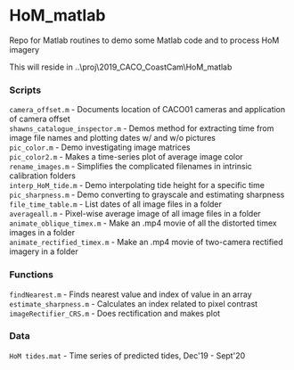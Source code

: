 # HoM_matlab
Repo for Matlab routines to demo some Matlab code and to process HoM imagery

This will reside in ..\proj\2019_CACO_CoastCam\HoM_matlab

### Scripts
`camera_offset.m` - Documents location of CACO01 cameras and application of camera offset  
`shawns_catalogue_inspector.m` - Demos method for extracting time from image file names and plotting dates w/ and w/o pictures  
`pic_color.m` - Demo investigating image matrices  
`pic_color2.m` - Makes a time-series plot of average image color  
`rename_images.m` - Simplifies the complicated filenames in intrinsic calibration folders  
`interp_HoM_tide.m` - Demo interpolating tide height for a specific time
`pic_sharpness.m` - Demo converting to grayscale and estimating sharpness
`file_time_table.m` - List dates of all image files in a folder  
`averageall.m` - Pixel-wise average image of all image files in a folder  
`animate_oblique_timex.m` - Make an .mp4 movie of all the distorted timex images in a folder  
`animate_rectified_timex.m` - Make an .mp4 movie of two-camera rectified imagery in  a folder  



### Functions
`findNearest.m` - Finds nearest value and index of value in an array  
`estimate_sharpness.m` - Calculates an index related to pixel contrast  
`imageRectifier_CRS.m` - Does rectification and makes plot

### Data
`HoM tides.mat` - Time series of predicted tides, Dec'19 - Sept'20  
